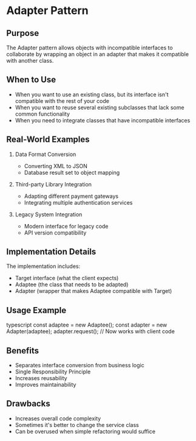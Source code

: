 # Adapter Pattern

## Purpose
The Adapter pattern allows objects with incompatible interfaces to collaborate by wrapping an object in an adapter that makes it compatible with another class.

## When to Use
- When you want to use an existing class, but its interface isn't compatible with the rest of your code
- When you want to reuse several existing subclasses that lack some common functionality
- When you need to integrate classes that have incompatible interfaces

## Real-World Examples
1. Data Format Conversion
   - Converting XML to JSON
   - Database result set to object mapping
   
2. Third-party Library Integration
   - Adapting different payment gateways
   - Integrating multiple authentication services

3. Legacy System Integration
   - Modern interface for legacy code
   - API version compatibility

## Implementation Details
The implementation includes:
- Target interface (what the client expects)
- Adaptee (the class that needs to be adapted)
- Adapter (wrapper that makes Adaptee compatible with Target)

## Usage Example 
typescript
const adaptee = new Adaptee();
const adapter = new Adapter(adaptee);
adapter.request(); // Now works with client code

## Benefits
- Separates interface conversion from business logic
- Single Responsibility Principle
- Increases reusability
- Improves maintainability

## Drawbacks
- Increases overall code complexity
- Sometimes it's better to change the service class
- Can be overused when simple refactoring would suffice